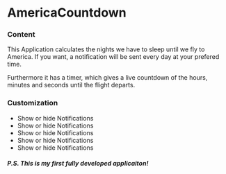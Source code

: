 # AmericaCountdown



<h3>Content</h3>

This Application calculates the nights we have to sleep until we fly to America.
If you want, a notification will be sent every day at your prefered time.

Furthermore it has a timer, which gives a live countdown of the hours, minutes and seconds until the flight departs.


<h3>Customization</h3>

<ul>
  <li>Show or hide Notifications</li>
  <li>Show or hide Notifications</li>
  <li>Show or hide Notifications</li>
  <li>Show or hide Notifications</li>
  <li>Show or hide Notifications</li>
</ul>


<h5>P.S. This is my first fully developed applicaiton!</h5> 
